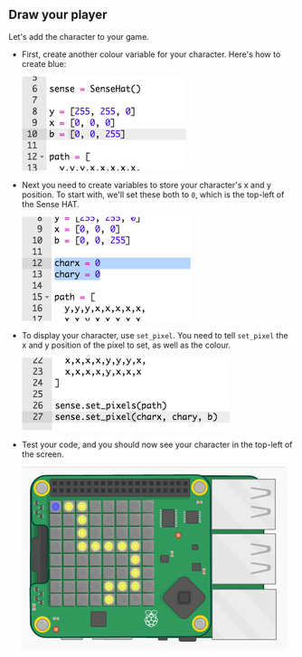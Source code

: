 ## Draw your player

Let's add the character to your game.

+ First, create another colour variable for your character. Here's how to create blue:
    
    ![צילום מסך](images/tightrope-blue.png)

+ Next you need to create variables to store your character's x and y position. To start with, we'll set these both to `0`, which is the top-left of the Sense HAT.
    
    ![צילום מסך](images/tightrope-xy.png)

+ To display your character, use `set_pixel`. You need to tell `set_pixel` the x and y position of the pixel to set, as well as the colour.
    
    ![צילום מסך](images/tightrope-set-pixel.png)

+ Test your code, and you should now see your character in the top-left of the screen.
    
    ![צילום מסך](images/tightrope-final.png)